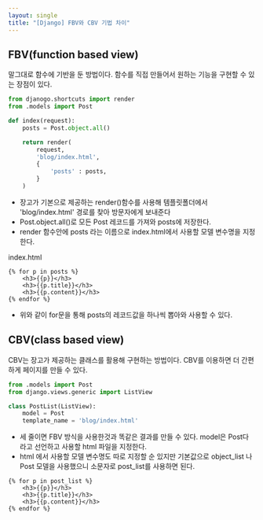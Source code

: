 ```yaml
---
layout: single
title: "[Django] FBV와 CBV 기법 차이"
---
```


## FBV(function based view)
말그대로 함수에 기반을 둔 방법이다. 함수를 직접 만들어서 원하는 기능을 구현할 수 있는 장점이 있다.

```python
from djanogo.shortcuts import render
from .models import Post

def index(request):
    posts = Post.object.all()

    return render(
        request,
        'blog/index.html',
        {
            'posts' : posts,
        }
    )
```

* 장고가 기본으로 제공하는 render()함수를 사용해 템플릿폴더에서 'blog/index.html' 경로를 찾아 방문자에게 보내준다
* Post.object.all()로 모든 Post 레코드를 가져와 posts에 저장한다.
* render 함수안에 posts 라는 이름으로 index.html에서 사용할 모델 변수명을 지정한다.

index.html

```
{% for p in posts %}
    <h3>{{p}}</h3>
    <h3>{{p.title}}</h3>
    <h3>{{p.content}}</h3>
{% endfor %}
```

* 위와 같이 for문을 통해 posts의 레코드값을 하나씩 뽑아와 사용할 수 있다.

## CBV(class based view)
CBV는 장고가 제공하는 클래스를 활용해 구현하는 방법이다. CBV를 이용하면 더 간편하게 페이지를 만들 수 있다.

```python
from .models import Post
from django.views.generic import ListView

class PostList(ListView):
    model = Post
    template_name = 'blog/index.html'
```

* 세 줄이면 FBV 방식을 사용한것과 똑같은 결과를 만들 수 있다. model은 Post다 라고 선언하고 사용할 html 파일을 지정한다. 
* html 에서 사용할 모델 변수명도 따로 지정할 순 있지만 기본값으로 object_list 나 Post 모델을 사용했으니 소문자로 post_list를 사용하면 된다.

```
{% for p in post_list %}
    <h3>{{p}}</h3>
    <h3>{{p.title}}</h3>
    <h3>{{p.content}}</h3>
{% endfor %}
```